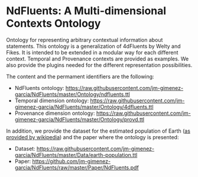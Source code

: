 # NdFluents: A Multi-dimensional Contexts Ontology

Ontology for representing arbitrary contextual information about statements. This ontology is a generalization of 4dFluents by Welty and Fikes. It is intended to be extended in a modular way for each different context. Temporal and Provenance contexts are provided as examples. We also provide the plugins needed for the different representation possibilities.

The content and the permament identifiers are the following:

* NdFluents ontology: https://raw.githubusercontent.com/jm-gimenez-garcia/NdFluents/master/Ontology/ndfluents.ttl
* Temporal dimension ontology: https://raw.githubusercontent.com/jm-gimenez-garcia/NdFluents/master/Ontology/4dfluents.ttl
* Provenance dimension ontology: https://raw.githubusercontent.com/jm-gimenez-garcia/NdFluents/master/Ontology/provd.ttl

In addition, we provide the dataset for the estimated population of Earth ([as provided by wikipedia](https://en.wikipedia.org/wiki/World_population_estimates)) and the paper where the ontology is presented:
* Dataset: https://raw.githubusercontent.com/jm-gimenez-garcia/NdFluents/master/Data/earth-population.ttl
* Paper: https://github.com/jm-gimenez-garcia/NdFluents/raw/master/Paper/NdFluents.pdf
